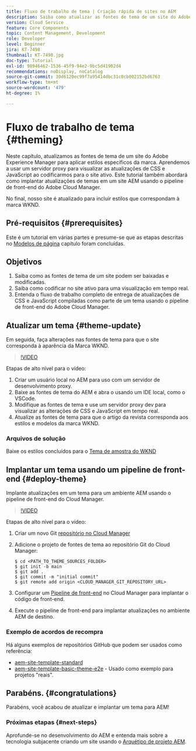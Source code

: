 ```yaml
---
title: Fluxo de trabalho de tema | Criação rápida de sites no AEM
description: Saiba como atualizar as fontes de tema de um site do Adobe Experience Manager para aplicar estilos específicos da marca. Saiba como usar um servidor proxy para exibir uma visualização ao vivo das atualizações de CSS e Javascript. Este tutorial também abordará como implantar atualizações de temas em um site AEM usando o pipeline de front-end do Adobe Cloud Manager.
version: Cloud Service
feature: Core Components
topic: Content Management, Development
role: Developer
level: Beginner
jira: KT-7498
thumbnail: KT-7498.jpg
doc-type: Tutorial
exl-id: 98946462-1536-45f9-94e2-9bc5d41902d4
recommendations: noDisplay, noCatalog
source-git-commit: 30d6120ec99f7a95414dbc31c0cb002152bd6763
workflow-type: tm+mt
source-wordcount: '479'
ht-degree: 1%

---
```


# Fluxo de trabalho de tema {#theming}

Neste capítulo, atualizamos as fontes de tema de um site do Adobe Experience Manager para aplicar estilos específicos da marca. Aprendemos a usar um servidor proxy para visualizar as atualizações de CSS e JavaScript ao codificarmos para o site ativo. Este tutorial também abordará como implantar atualizações de temas em um site AEM usando o pipeline de front-end do Adobe Cloud Manager.

No final, nosso site é atualizado para incluir estilos que correspondam à marca WKND.

## Pré-requisitos {#prerequisites}

Este é um tutorial em várias partes e presume-se que as etapas descritas no [Modelos de página](./page-templates.md) capítulo foram concluídas.

## Objetivos

1. Saiba como as fontes de tema de um site podem ser baixadas e modificadas.
1. Saiba como codificar no site ativo para uma visualização em tempo real.
1. Entenda o fluxo de trabalho completo de entrega de atualizações de CSS e JavaScript compiladas como parte de um tema usando o pipeline de front-end do Adobe Cloud Manager.

## Atualizar um tema {#theme-update}

Em seguida, faça alterações nas fontes de tema para que o site corresponda à aparência da Marca WKND.

>[!VIDEO](https://video.tv.adobe.com/v/332918?quality=12&learn=on)

Etapas de alto nível para o vídeo:

1. Criar um usuário local no AEM para uso com um servidor de desenvolvimento proxy.
1. Baixe as fontes de tema do AEM e abra o usando um IDE local, como o VSCode.
1. Modifique as fontes de tema e use um servidor proxy dev para visualizar as alterações de CSS e JavaScript em tempo real.
1. Atualize as fontes de tema para que o artigo da revista corresponda aos estilos e modelos da marca WKND.

### Arquivos de solução

Baixe os estilos concluídos para o [Tema de amostra do WKND](assets/theming/WKND-THEME-src-1.1.zip)

## Implantar um tema usando um pipeline de front-end {#deploy-theme}

Implante atualizações em um tema para um ambiente AEM usando o pipeline de front-end do Cloud Manager.

>[!VIDEO](https://video.tv.adobe.com/v/338722?quality=12&learn=on)

Etapas de alto nível para o vídeo:

1. Criar um novo Git [repositório no Cloud Manager](https://experienceleague.adobe.com/docs/experience-manager-cloud-manager/using/managing-code/cloud-manager-repositories.html)
1. Adicione o projeto de fontes de tema ao repositório Git do Cloud Manager:

   ```shell
   $ cd <PATH_TO_THEME_SOURCES_FOLDER>
   $ git init -b main
   $ git add .
   $ git commit -m "initial commit"
   $ git remote add origin <CLOUD_MANAGER_GIT_REPOSITORY_URL>
   ```

1. Configurar um [Pipeline de front-end](https://experienceleague.adobe.com/docs/experience-manager-cloud-service/implementing/using-cloud-manager/cicd-pipelines/introduction-ci-cd-pipelines.html) no Cloud Manager para implantar o código de front-end.
1. Execute o pipeline de front-end para implantar atualizações no ambiente AEM de destino.

### Exemplo de acordos de recompra

Há alguns exemplos de repositórios GitHub que podem ser usados como referência:

* [aem-site-template-standard](https://github.com/adobe/aem-site-template-standard)
* [aem-site-template-basic-theme-e2e](https://github.com/adobe/aem-site-template-basic-theme-e2e) - Usado como exemplo para projetos &quot;reais&quot;.

## Parabéns. {#congratulations}

Parabéns, você acabou de atualizar e implantar um tema para AEM!

### Próximas etapas {#next-steps}

Aprofunde-se no desenvolvimento do AEM e entenda mais sobre a tecnologia subjacente criando um site usando o [Arquétipo de projeto AEM](../project-archetype/overview.md).
